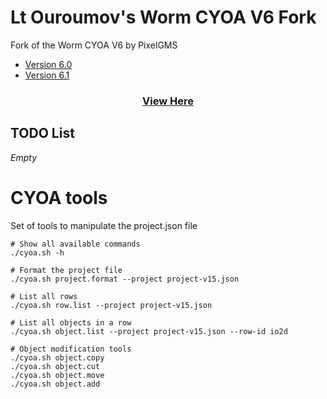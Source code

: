 # Lt Ouroumov's Worm CYOA V6 Fork

Fork of the Worm CYOA V6 by PixelGMS

* [Version 6.0](https://interactivewormcyoav6.neocities.org/WormCYOAV6/WormCYOAV6.html)
* [Version 6.1](https://interactivewormcyoav6.neocities.org/WormCYOAV6.1/Worm.html)

<center><h3><a href="https://cyoa.ltouroumov.ch/viewer/">View Here</a></h3></center>

## TODO List

_Empty_

# CYOA tools

Set of tools to manipulate the project.json file

```shell
# Show all available commands
./cyoa.sh -h

# Format the project file
./cyoa.sh project.format --project project-v15.json

# List all rows
./cyoa.sh row.list --project project-v15.json

# List all objects in a row
./cyoa.sh object.list --project project-v15.json --row-id io2d

# Object modification tools
./cyoa.sh object.copy
./cyoa.sh object.cut
./cyoa.sh object.move
./cyoa.sh object.add
```